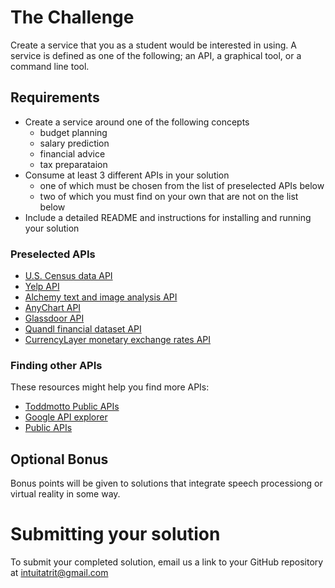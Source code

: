 # The Challenge 

Create a service that you as a student would be interested in using. A service is defined as one of the following; an API, 
a graphical tool, or a command line tool.

## Requirements
* Create a service around one of the following concepts
  * budget planning
  * salary prediction
  * financial advice
  * tax preparataion
* Consume at least 3 different APIs in your solution
  * one of which must be chosen from the list of preselected APIs below 
  * two of which you must find on your own that are not on the list below
* Include a detailed README and instructions for installing and running your solution

### Preselected APIs
* [U.S. Census data API](http://www.census.gov/data/developers/data-sets.html)
* [Yelp API](https://www.yelp.com/developers/documentation/v2/overview)
* [Alchemy text and image analysis API](http://www.alchemyapi.com/developers)
* [AnyChart API](https://api.anychart.com/)
* [Glassdoor API](https://www.glassdoor.com/developer/index.htm)
* [Quandl financial dataset API](https://www.quandl.com/tools/api)
* [CurrencyLayer monetary exchange rates API](https://currencylayer.com/documentation)

### Finding other APIs
These resources might help you find more APIs:
* [Toddmotto Public APIs](https://github.com/toddmotto/public-apis)
* [Google API explorer](https://developers.google.com/apis-explorer/#p/) 
* [Public APIs](https://www.publicapis.com/)

## Optional Bonus
Bonus points will be given to solutions that integrate speech processiong or virtual reality in some way.

# Submitting your solution
To submit your completed solution, email us a link to your GitHub repository at intuitatrit@gmail.com
